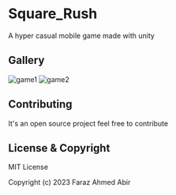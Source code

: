 # Square_Rush

A hyper casual mobile game made with unity




## Gallery
![game1](https://user-images.githubusercontent.com/62275863/222778159-819b423f-e46e-4552-bb1a-6268740a7a14.png)
![game2](https://user-images.githubusercontent.com/62275863/222778175-4f288bb5-29a6-419a-b75f-bf53f7bd6ec3.png)

## Contributing
It's an open source project feel free to contribute

## License & Copyright

MIT License

Copyright (c) 2023 Faraz Ahmed Abir
